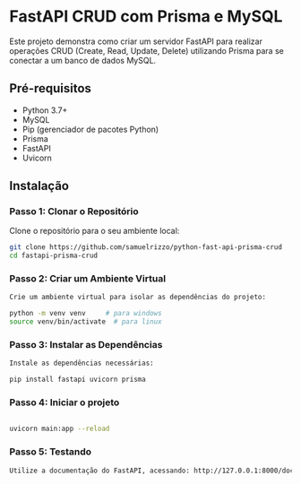 # FastAPI CRUD com Prisma e MySQL

Este projeto demonstra como criar um servidor FastAPI para realizar operações CRUD (Create, Read, Update, Delete) utilizando Prisma para se conectar a um banco de dados MySQL.

## Pré-requisitos

- Python 3.7+
- MySQL
- Pip (gerenciador de pacotes Python)
- Prisma
- FastAPI
- Uvicorn

## Instalação

### Passo 1: Clonar o Repositório

Clone o repositório para o seu ambiente local:

```bash
git clone https://github.com/samuelrizzo/python-fast-api-prisma-crud
cd fastapi-prisma-crud
```

### Passo 2: Criar um Ambiente Virtual
```bash
Crie um ambiente virtual para isolar as dependências do projeto:

python -m venv venv     # para windows
source venv/bin/activate  # para linux
```
### Passo 3: Instalar as Dependências
```bash
Instale as dependências necessárias:

pip install fastapi uvicorn prisma
```
### Passo 4: Iniciar o projeto
```bash

uvicorn main:app --reload
```
### Passo 5: Testando
```bash
Utilize a documentação do FastAPI, acessando: http://127.0.0.1:8000/docs, e teste com as ferramentas embutidas!
```